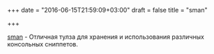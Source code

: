 +++
date = "2016-06-15T21:59:09+03:00"
draft = false
title = "sman"

+++

<p><a href="https://github.com/tokozedg/sman">sman</a>&nbsp;- Отличная тулза для хранения и использования различных консольных сниппетов.</p>

